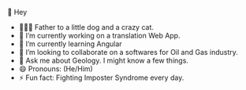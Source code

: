 👋 Hey
- 👨‍👩‍👦 Father to a little dog and a crazy cat.
- 🔭 I’m currently working on a translation Web App.
- 🌱 I’m currently learning Angular
- 👯 I’m looking to collaborate on a softwares for Oil and Gas industry.
- 💬 Ask me about Geology. I might know a few things.
- 😄 Pronouns: (He/Him)
- ⚡ Fun fact: Fighting Imposter Syndrome every day.
